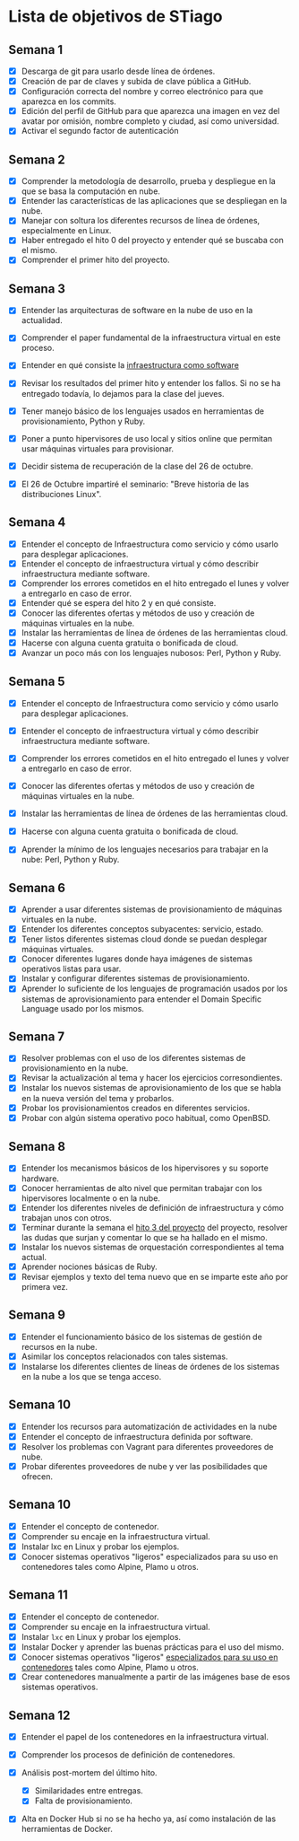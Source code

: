 Lista de objetivos de STiago
============================

## Semana 1

- [x] Descarga de git para usarlo desde línea de órdenes.
- [x] Creación de par de claves y subida de clave pública a GitHub.
- [x] Configuración correcta del nombre y correo electrónico para que aparezca en los commits.
- [x] Edición del perfil de GitHub para que aparezca una imagen en vez del avatar por omisión, nombre completo y ciudad, así  como universidad.
- [x] Activar el segundo factor de autenticación

## Semana 2

- [x] Comprender la metodología de desarrollo, prueba y despliegue en la que se basa la computación en nube.
- [x] Entender las características de las aplicaciones que se despliegan en la nube.
- [x] Manejar con soltura los diferentes recursos de línea de órdenes, especialmente en Linux.
- [x] Haber entregado el hito 0 del proyecto y entender qué se buscaba con el mismo.
- [x] Comprender el primer hito del proyecto.

## Semana 3

- [x] Entender las arquitecturas de software en la nube de uso en la actualidad.
- [x] Comprender el paper fundamental de la infraestructura virtual en este proceso.
- [x] Entender en qué consiste la [infraestructura como software](https://jj.github.io/CC/documentos/temas/Provision)
- [x] Revisar los resultados del primer hito y entender los fallos. Si no se ha entregado todavía, lo dejamos para la clase del jueves.
- [x] Tener manejo básico de los lenguajes usados en herramientas de provisionamiento, Python y Ruby.
- [x] Poner a punto hipervisores de uso local y sitios online que permitan usar máquinas virtuales para provisionar.
- [x] Decidir sistema de recuperación de la clase del 26 de octubre.
- [x] El 26 de Octubre impartiré el seminario: "Breve historia de las distribuciones Linux".


## Semana 4

- [x] Entender el concepto de Infraestructura como servicio y cómo usarlo para desplegar aplicaciones.
- [x] Entender el concepto de infraestructura virtual y cómo describir infraestructura mediante software.
- [x] Comprender los errores cometidos en el hito entregado el lunes y volver a entregarlo en caso de error.
- [x] Entender qué se espera del hito 2 y en qué consiste.
- [x] Conocer las diferentes ofertas y métodos de uso y creación de máquinas virtuales en la nube.
- [x] Instalar las herramientas de línea de órdenes de las herramientas cloud.
- [x] Hacerse con alguna cuenta gratuita o bonificada de cloud.
- [x] Avanzar un poco más con los lenguajes nubosos: Perl, Python y Ruby.

## Semana 5

- [x] Entender el concepto de Infraestructura como servicio y cómo usarlo para desplegar aplicaciones.
- [x] Entender el concepto de infraestructura virtual y cómo describir infraestructura mediante software.
- [x] Comprender los errores cometidos en el hito entregado el lunes y volver a entregarlo en caso de error.
- [x] Conocer las diferentes ofertas y métodos de uso y creación de máquinas virtuales en la nube.
- [x] Instalar las herramientas de línea de órdenes de las herramientas cloud.
- [x] Hacerse con alguna cuenta gratuita o bonificada de cloud.
- [x] Aprender la mínimo de los lenguajes necesarios para trabajar en la nube: Perl, Python y Ruby.


 ## Semana 6

- [x] Aprender a usar diferentes sistemas de provisionamiento de máquinas virtuales en la nube.
- [x] Entender los diferentes conceptos subyacentes: servicio, estado.
- [x] Tener listos diferentes sistemas cloud donde se puedan desplegar máquinas virtuales.
- [x] Conocer diferentes lugares donde haya imágenes de sistemas operativos listas para usar.
- [x] Instalar y configurar diferentes sistemas de provisionamiento.
- [x] Aprender lo suficiente de los lenguajes de programación usados por los sistemas de aprovisionamiento para entender el Domain Specific Language usado por los mismos.

 ## Semana 7

- [x] Resolver problemas con el uso de los diferentes sistemas de provisionamiento en la nube.
- [x] Revisar la actualización al tema y hacer los ejercicios corresondientes.
- [x] Instalar los nuevos sistemas de aprovisionamiento de los que se habla en la nueva versión del tema y probarlos.
- [x] Probar los provisionamientos creados en diferentes servicios.
- [x] Probar con algún sistema operativo poco habitual, como OpenBSD.

## Semana 8

- [x] Entender los mecanismos básicos de los hipervisores y su soporte hardware.
- [x] Conocer herramientas de alto nivel que permitan trabajar con los hipervisores localmente o en la nube.
- [x] Entender los diferentes niveles de definición de infraestructura y cómo trabajan unos con otros.
- [x] Terminar durante la semana el [hito 3 del proyecto](https://jj.github.io/CC/documentos/proyecto/3.IaaS)  del proyecto, resolver las dudas que surjan y comentar lo que se ha hallado en el mismo.
- [x] Instalar los nuevos sistemas de orquestación correspondientes al tema actual.
- [x] Aprender nociones básicas de Ruby.
- [x] Revisar ejemplos y texto del tema nuevo que en se imparte este año por primera vez.

## Semana 9

* [x] Entender el funcionamiento básico de los sistemas de gestión de recursos en la nube.
* [x] Asimilar los conceptos relacionados con tales sistemas.
* [x] Instalarse los diferentes clientes de líneas de órdenes de los sistemas en la nube a los que se tenga acceso.

## Semana 10

* [x] Entender los recursos para automatización de actividades en la nube
* [x] Entender el concepto de infraestructura definida por software.
* [x] Resolver los problemas con Vagrant para diferentes proveedores de nube.
* [x] Probar diferentes proveedores de nube y ver las posibilidades que ofrecen.

## Semana 10

* [x] Entender el concepto de contenedor.
* [x] Comprender su encaje en la infraestructura virtual.
* [x] Instalar lxc en Linux y probar los ejemplos.
* [x] Conocer sistemas operativos "ligeros" especializados para su uso en contenedores tales como Alpine, Plamo u otros.

## Semana 11

* [x] Entender el concepto de contenedor.
* [x] Comprender su encaje en la infraestructura virtual.
* [x] Instalar `lxc` en Linux y probar los ejemplos.
* [x] Instalar Docker y aprender las buenas prácticas para el uso del mismo.
* [x] Conocer sistemas operativos "ligeros"
   [especializados para su uso en contenedores](http://linuxbsdos.com/2015/04/04/6-operating-systems-designed-just-for-docker-and-other-container-runtimes/) tales como Alpine, Plamo u otros.
* [x] Crear contenedores manualmente a partir de las imágenes base de esos sistemas operativos.

## Semana 12

* [x] Entender el papel de los contenedores en la infraestructura virtual.
* [x] Comprender los procesos de definición de contenedores.
* [x] Análisis post-mortem del último hito.
  * [x] Similaridades entre entregas.
  * [x] Falta de provisionamiento.
* [x] Alta en Docker Hub si no se ha hecho ya, así como instalación de las herramientas de Docker.

